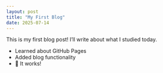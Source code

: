 ```yaml
---
layout: post
title: "My First Blog"
date: 2025-07-14
---
```


This is my first blog post! I’ll write about what I studied today.

- Learned about GitHub Pages
- Added blog functionality
- 🚀 It works!
